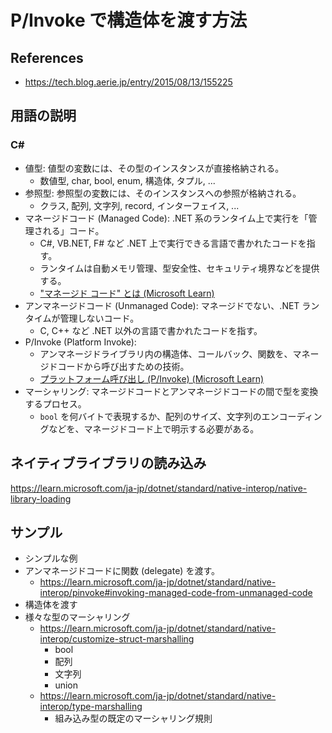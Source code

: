 # P/Invoke で構造体を渡す方法

## References

- https://tech.blog.aerie.jp/entry/2015/08/13/155225

## 用語の説明

### C#

- 値型: 値型の変数には、その型のインスタンスが直接格納される。
  - 数値型, char, bool, enum, 構造体, タプル, ...
- 参照型: 参照型の変数には、そのインスタンスへの参照が格納される。
  - クラス, 配列, 文字列, record, インターフェイス, ...
- マネージドコード (Managed Code): .NET 系のランタイム上で実行を「管理される」コード。
  - C#, VB.NET, F# など .NET 上で実行できる言語で書かれたコードを指す。
  - ランタイムは自動メモリ管理、型安全性、セキュリティ境界などを提供する。
  - ["マネージド コード" とは (Microsoft Learn)](https://learn.microsoft.com/ja-jp/dotnet/standard/managed-code)
- アンマネージドコード (Unmanaged Code): マネージドでない、.NET ランタイムが管理しないコード。
  - C, C++ など .NET 以外の言語で書かれたコードを指す。
- P/Invoke (Platform Invoke):
  - アンマネージドライブラリ内の構造体、コールバック、関数を、マネージドコードから呼び出すための技術。
  - [プラットフォーム呼び出し (P/Invoke) (Microsoft Learn)](https://learn.microsoft.com/ja-jp/dotnet/standard/native-interop/pinvoke)
- マーシャリング: マネージドコードとアンマネージドコードの間で型を変換するプロセス。
  - `bool` を何バイトで表現するか、配列のサイズ、文字列のエンコーディングなどを、マネージドコード上で明示する必要がある。

## ネイティブライブラリの読み込み

https://learn.microsoft.com/ja-jp/dotnet/standard/native-interop/native-library-loading


## サンプル

- シンプルな例
- アンマネージドコードに関数 (delegate) を渡す。
  - https://learn.microsoft.com/ja-jp/dotnet/standard/native-interop/pinvoke#invoking-managed-code-from-unmanaged-code
- 構造体を渡す
- 様々な型のマーシャリング
  - https://learn.microsoft.com/ja-jp/dotnet/standard/native-interop/customize-struct-marshalling
    - bool
    - 配列
    - 文字列
    - union
  - https://learn.microsoft.com/ja-jp/dotnet/standard/native-interop/type-marshalling
    - 組み込み型の既定のマーシャリング規則

